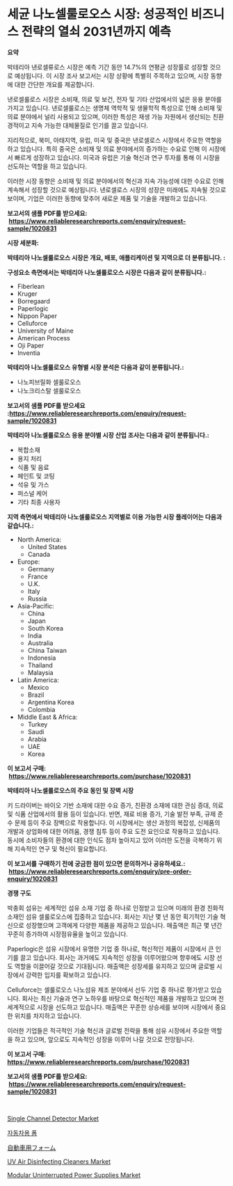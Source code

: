 <p><h1>세균 나노셀룰로오스 시장: 성공적인 비즈니스 전략의 열쇠 2031년까지 예측</h1></p><p><strong>요약</strong></p>
<p><p>박테리아 낸로셀류로스 시장은 예측 기간 동안 14.7%의 연평균 성장률로 성장할 것으로 예상됩니다. 이 시장 조사 보고서는 시장 상황에 특별히 주목하고 있으며, 시장 동향에 대한 간단한 개요를 제공합니다.</p><p>낸로셀룰로스 시장은 소비재, 의료 및 보건, 전자 및 기타 산업에서의 넓은 응용 분야를 가지고 있습니다. 낸로셀룰로스는 생명체 역학적 및 생물학적 특성으로 인해 소비재 및 의료 분야에서 널리 사용되고 있으며, 이러한 특성은 재생 가능 자원에서 생산되는 친환경적이고 지속 가능한 대체물질로 인기를 끌고 있습니다.</p><p>지리적으로, 북미, 아태지역, 유럽, 미국 및 중국은 낸로셀로스 시장에서 주요한 역할을 하고 있습니다. 특히 중국은 소비재 및 의료 분야에서의 증가하는 수요로 인해 이 시장에서 빠르게 성장하고 있습니다. 미국과 유럽은 기술 혁신과 연구 투자를 통해 이 시장을 선도하는 역할을 하고 있습니다.</p><p>이러한 시장 동향은 소비재 및 의료 분야에서의 혁신과 지속 가능성에 대한 수요로 인해 계속해서 성장할 것으로 예상됩니다. 낸로셀로스 시장의 성장은 미래에도 지속될 것으로 보이며, 기업은 이러한 동향에 맞추어 새로운 제품 및 기술을 개발하고 있습니다.</p></p>
<p><strong>보고서의 샘플 PDF를 받으세요: &nbsp;<a href="https://www.reliableresearchreports.com/enquiry/request-sample/1020831">https://www.reliableresearchreports.com/enquiry/request-sample/1020831</a></strong></p>
<p><strong>시장 세분화:</strong></p>
<p><strong> 박테리아 나노셀룰로오스 시장은 개요, 배포, 애플리케이션 및 지역으로 더 분류됩니다. :</strong></p>
<p><strong>구성요소 측면에서는 박테리아 나노셀룰로오스 시장은 다음과 같이 분류됩니다.:</strong></p>
<p><ul><li>Fiberlean</li><li>Kruger</li><li>Borregaard</li><li>Paperlogic</li><li>Nippon Paper</li><li>Celluforce</li><li>University of Maine</li><li>American Process</li><li>Oji Paper</li><li>Inventia</li></ul></p>
<p><strong> 박테리아 나노셀룰로오스 유형별 시장 분석은 다음과 같이 분류됩니다.:</strong></p>
<p><ul><li>나노피브릴화 셀룰로오스</li><li>나노크리스탈 셀룰로오스</li></ul></p>
<p><strong>보고서의 샘플 PDF를 받으세요 :<a href="https://www.reliableresearchreports.com/enquiry/request-sample/1020831">https://www.reliableresearchreports.com/enquiry/request-sample/1020831</a></strong></p>
<p><strong> 박테리아 나노셀룰로오스 응용 분야별 시장 산업 조사는 다음과 같이 분류됩니다.:</strong></p>
<p><ul><li>복합소재</li><li>용지 처리</li><li>식품 및 음료</li><li>페인트 및 코팅</li><li>석유 및 가스</li><li>퍼스널 케어</li><li>기타 최종 사용자</li></ul></p>
<p><strong>지역 측면에서 박테리아 나노셀룰로오스 지역별로 이용 가능한 시장 플레이어는 다음과 같습니다.:</strong></p>
<p><ul>
    <li>
        North America:
        <ul>
            <li>United States</li>
            <li>Canada</li>
        </ul>
    </li>
    <li>
        Europe:
        <ul>
            <li>Germany</li>
            <li>France</li>
            <li>U.K.</li>
            <li>Italy</li>
            <li>Russia</li>
        </ul>
    </li>
    <li>
        Asia-Pacific:
        <ul>
            <li>China</li>
            <li>Japan</li>
            <li>South Korea</li>
            <li>India</li>
            <li>Australia</li>
            <li>China Taiwan</li>
            <li>Indonesia</li>
            <li>Thailand</li>
            <li>Malaysia</li>
        </ul>
    </li>
    <li>
        Latin America:
        <ul>
            <li>Mexico</li>
            <li>Brazil</li>
            <li>Argentina Korea</li>
            <li>Colombia</li>
        </ul>
    </li>
    <li>
        Middle East & Africa:
        <ul>
            <li>Turkey</li>
            <li>Saudi</li>
            <li>Arabia</li>
            <li>UAE</li>
            <li>Korea</li>
        </ul>
    </li>
    </ul></p>
<p><strong>이 보고서 구매: &nbsp;<a href="https://www.reliableresearchreports.com/purchase/1020831">https://www.reliableresearchreports.com/purchase/1020831</a></strong></p>
<p><strong>박테리아 나노셀룰로오스의 주요 동인 및 장벽 시장</strong></p>
<p><p>키 드라이버는 바이오 기반 소재에 대한 수요 증가, 친환경 소재에 대한 관심 증대, 의료 및 식품 산업에서의 활용 등이 있습니다. 반면, 재료 비용 증가, 기술 발전 부족, 규제 준수 문제 등이 주요 장벽으로 작용합니다. 이 시장에서는 생산 과정의 복잡성, 신제품의 개발과 상업화에 대한 어려움, 경쟁 침투 등이 주요 도전 요인으로 작용하고 있습니다. 동시에 소비자들의 환경에 대한 인식도 점차 높아지고 있어 이러한 도전을 극복하기 위해 지속적인 연구 및 혁신이 필요합니다.</p></p>
<p><strong>이 보고서를 구매하기 전에 궁금한 점이 있으면 문의하거나 공유하세요.: &nbsp;<a href="https://www.reliableresearchreports.com/enquiry/pre-order-enquiry/1020831">https://www.reliableresearchreports.com/enquiry/pre-order-enquiry/1020831</a></strong></p>
<p><strong>경쟁 구도</strong></p>
<p><p>박충회 섬유는 세계적인 섬유 소재 기업 중 하나로 인정받고 있으며 미래의 환경 친화적 소재인 섬유 셀룰로오스에 집중하고 있습니다. 회사는 지난 몇 년 동안 획기적인 기술 혁신으로 성장했으며 고객에게 다양한 제품을 제공하고 있습니다. 매출액은 최근 몇 년간 꾸준히 증가하여 시장점유율을 높이고 있습니다.</p><p>Paperlogic은 섬유 시장에서 유명한 기업 중 하나로, 혁신적인 제품이 시장에서 큰 인기를 끌고 있습니다. 회사는 과거에도 지속적인 성장을 이루어왔으며 향후에도 시장 선도 역할을 이끌어갈 것으로 기대됩니다. 매출액은 성장세를 유지하고 있으며 글로벌 시장에서 강력한 입지를 확보하고 있습니다.</p><p>Celluforce는 셀룰로오스 나노섬유 제조 분야에서 선두 기업 중 하나로 평가받고 있습니다. 회사는 최신 기술과 연구 노하우를 바탕으로 혁신적인 제품을 개발하고 있으며 전 세계적으로 시장을 선도하고 있습니다. 매출액은 꾸준한 상승세를 보이며 시장에서 중요한 위치를 차지하고 있습니다. </p><p>이러한 기업들은 적극적인 기술 혁신과 글로벌 전략을 통해 섬유 시장에서 주요한 역할을 하고 있으며, 앞으로도 지속적인 성장을 이루어 나갈 것으로 전망됩니다.</p></p>
<p><strong>이 보고서 구매: &nbsp; <a href="https://www.reliableresearchreports.com/purchase/1020831">https://www.reliableresearchreports.com/purchase/1020831</a></strong></p>
<p><strong>보고서의 샘플 PDF를 받으세요: &nbsp;<a href="https://www.reliableresearchreports.com/enquiry/request-sample/1020831">https://www.reliableresearchreports.com/enquiry/request-sample/1020831</a></strong><strong></strong></p>
<p>&nbsp;</p>
<p><p><a href="https://view.publitas.com/reportprime-1/insights-into-single-channel-detector-market-size-analysing-market-share-trends-and-growth-from-2024-to-2031/">Single Channel Detector Market</a></p><p><a href="https://github.com/vs10l4sfg5c/Market-Research-Report-List-1/blob/main/5974978185489.md">자동차용 폼</a></p><p><a href="https://github.com/cnnriuez22368/Market-Research-Report-List-1/blob/main/6883348185494.md">自動車用フォーム</a></p><p><a href="https://github.com/Krish2023na/Market-Research-Report-List-3/blob/main/uv-air-disinfecting-cleaners-market.md">UV Air Disinfecting Cleaners Market</a></p><p><a href="https://github.com/RickHolmes3/Market-Research-Report-List-3/blob/main/modular-uninterrupted-power-supplies-market.md">Modular Uninterrupted Power Supplies Market</a></p></p>